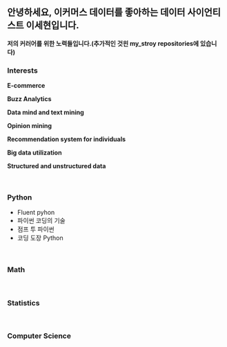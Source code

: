 ## 안녕하세요, 이커머스 데이터를 좋아하는 데이터 사이언티스트 이세현입니다.

**저의 커러어를 위한 노력들입니다.(추가적인 것읜 my_stroy repositories에 있습니다)**


### Interests

**E-commerce**

**Buzz Analytics**

**Data mind and text mining**

**Opinion mining**

**Recommendation system for individuals**

**Big data utilization**

**Structured and unstructured data**

<br>

### Python

- Fluent pyhon
- 파이썬 코딩의 기술
- 점프 투 파이썬 
- 코딩 도장 Python

<br>

### Math 

<br>

### Statistics

<br>

### Computer Science

